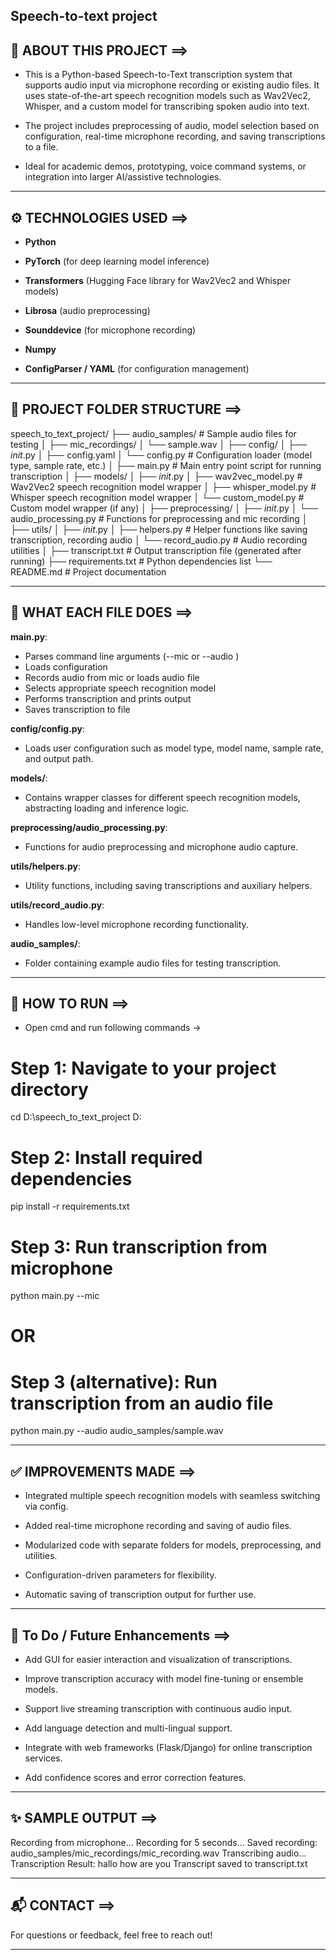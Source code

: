 ## Speech-to-text project

## 🧠 ABOUT THIS PROJECT ==>

- This is a Python-based Speech-to-Text transcription system that supports audio input via microphone recording or existing audio files. It uses state-of-the-art speech recognition models such as Wav2Vec2, Whisper, and a custom model for transcribing spoken audio into text.

- The project includes preprocessing of audio, model selection based on configuration, real-time microphone recording, and saving transcriptions to a file.

- Ideal for academic demos, prototyping, voice command systems, or integration into larger AI/assistive technologies.

---

## ⚙ TECHNOLOGIES USED ==>

- **Python**

- **PyTorch** (for deep learning model inference)

- **Transformers** (Hugging Face library for Wav2Vec2 and Whisper models)

- **Librosa** (audio preprocessing)

- **Sounddevice** (for microphone recording)

- **Numpy**

- **ConfigParser / YAML** (for configuration management)

---

## 📁 PROJECT FOLDER STRUCTURE ==>

speech_to_text_project/
├── audio_samples/                              # Sample audio files for testing
│ ├── mic_recordings/
│ └── sample.wav
│ 
├── config/
│ ├── _init_.py
│ ├── config.yaml
│ └── config.py                                 # Configuration loader (model type, sample rate, etc.)
│
├── main.py                                     # Main entry point script for running transcription
│
├── models/
│ ├── _init_.py
│ ├── wav2vec_model.py                          # Wav2Vec2 speech recognition model wrapper
│ ├── whisper_model.py                          # Whisper speech recognition model wrapper
│ └── custom_model.py                           # Custom model wrapper (if any)
│
├── preprocessing/
│ ├── _init_.py
│ └── audio_processing.py                       # Functions for preprocessing and mic recording
│
├── utils/
│ ├── _init_.py
│ ├── helpers.py                                # Helper functions like saving transcription, recording audio
│ └── record_audio.py                           # Audio recording utilities
│
├── transcript.txt                              # Output transcription file (generated after running)
├── requirements.txt                            # Python dependencies list
└── README.md                                   # Project documentation

---

## 📝 WHAT EACH FILE DOES ==>

**main.py**:
- Parses command line arguments (--mic or --audio <file>)
- Loads configuration
- Records audio from mic or loads audio file
- Selects appropriate speech recognition model
- Performs transcription and prints output
- Saves transcription to file

**config/config.py**:
- Loads user configuration such as model type, model name, sample rate, and output path.

**models/**:
- Contains wrapper classes for different speech recognition models, abstracting loading and inference logic.

**preprocessing/audio_processing.py**:
- Functions for audio preprocessing and microphone audio capture.

**utils/helpers.py**:
- Utility functions, including saving transcriptions and auxiliary helpers.

**utils/record_audio.py**:
- Handles low-level microphone recording functionality.

**audio_samples/**:
- Folder containing example audio files for testing transcription.

---

## 🚀 HOW TO RUN ==>

- Open cmd and run following commands ->

# Step 1: Navigate to your project directory
cd D:\speech_to_text_project
D:

# Step 2: Install required dependencies
pip install -r requirements.txt

# Step 3: Run transcription from microphone
python main.py --mic

# OR

# Step 3 (alternative): Run transcription from an audio file
python main.py --audio audio_samples/sample.wav

---

## ✅ IMPROVEMENTS MADE ==>

- Integrated multiple speech recognition models with seamless switching via config.

- Added real-time microphone recording and saving of audio files.

- Modularized code with separate folders for models, preprocessing, and utilities.

- Configuration-driven parameters for flexibility.

- Automatic saving of transcription output for further use.

---

## 📌 To Do / Future Enhancements ==>

- Add GUI for easier interaction and visualization of transcriptions.

- Improve transcription accuracy with model fine-tuning or ensemble models.

- Support live streaming transcription with continuous audio input.

- Add language detection and multi-lingual support.

- Integrate with web frameworks (Flask/Django) for online transcription services.

- Add confidence scores and error correction features.

---

## ✨ SAMPLE OUTPUT ==>

Recording from microphone...
Recording for 5 seconds...
Saved recording: audio_samples/mic_recordings/mic_recording.wav
Transcribing audio...
Transcription Result:
hallo how are you
Transcript saved to transcript.txt

---

## 📬 CONTACT ==>

For questions or feedback, feel free to reach out!

---